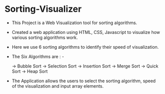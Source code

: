 # Sorting-Visualizer
* This Project is a Web Visualization tool for sorting algorithms.
* Created a web application using HTML, CSS, Javascript to visualize how various sorting algorithms work.
* Here we use 6 sorting algorithms to identify their speed of visualization.
* The Six Algorithms are : -

  -> Bubble Sort
  -> Selection Sort
  -> Insertion Sort
  -> Merge Sort
  -> Quick Sort
  -> Heap Sort

* The Application allows the users to select the sorting algorithm, speed of the visualization and input array elements.
